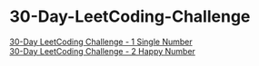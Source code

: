 # 30-Day-LeetCoding-Challenge

[30-Day LeetCoding Challenge - 1 Single Number](https://medium.com/@xyrot94/30-day-leetcoding-challenge-1-a9ee4d02c786)  
[30-Day LeetCoding Challenge - 2 Happy Number](https://medium.com/@xyrot94/30-day-leetcoding-challenge-2-abc4dd86c9fc)
